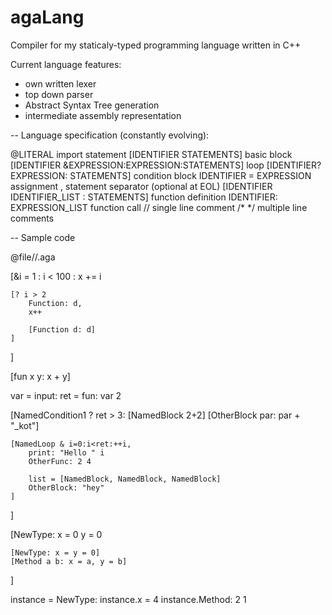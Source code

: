 # agaLang
Compiler for my staticaly-typed programming language written in C++

Current language features:
- own written lexer
- top down parser 
- Abstract Syntax Tree generation
- intermediate assembly representation

--	Language specification (constantly evolving):

@LITERAL 												import statement
[IDENTIFIER STATEMENTS]									basic block
[IDENTIFIER &EXPRESSION:EXPRESSION:STATEMENTS] 			loop
[IDENTIFIER?EXPRESSION: STATEMENTS] 					condition block
IDENTIFIER = EXPRESSION              					assignment
,														statement separator (optional at EOL)
[IDENTIFIER IDENTIFIER_LIST : STATEMENTS]				function definition
IDENTIFIER: EXPRESSION_LIST								function call
//														single line comment
/*	*/													multiple line comments

--	Sample code

@file//.aga

[&i = 1 : i < 100 :
	x += i
	
	[? i > 2 
		Function: d,
		x++

		[Function d: d]
	]
]

[fun x y: x + y]

var = input:
ret = fun: var 2

[NamedCondition1 ? ret > 3:
	[NamedBlock 2+2]
	[OtherBlock par: par + "_kot"]

	[NamedLoop & i=0:i<ret:++i,
		print: "Hello " i
		OtherFunc: 2 4

		list = [NamedBlock, NamedBlock, NamedBlock]
		OtherBlock: "hey"
	]
]

[NewType:
	x = 0
	y = 0
	
	[NewType: x = y = 0]
	[Method a b: x = a, y = b]
]

instance = NewType:
instance.x = 4
instance.Method: 2 1
